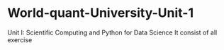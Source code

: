 # World-quant-University-Unit-1
Unit I: Scientific Computing and Python for Data Science
It consist of all exercise
